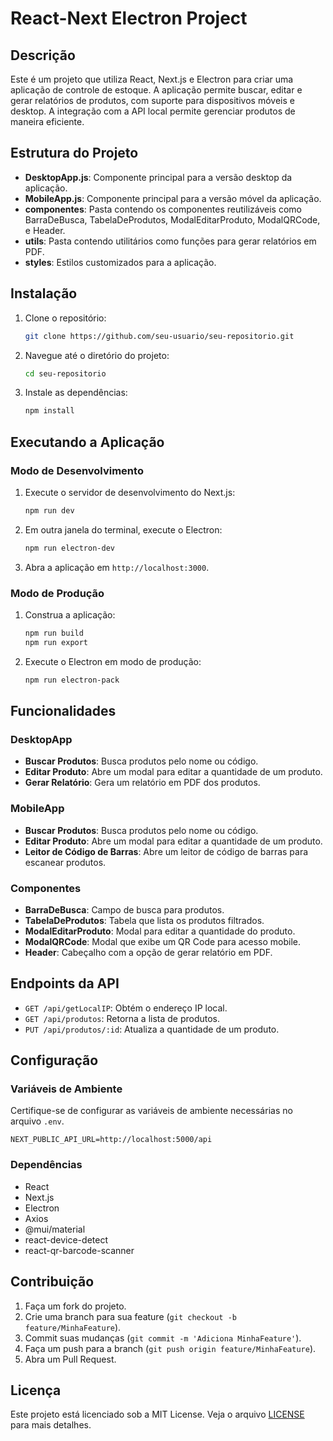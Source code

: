 # React-Next Electron Project

## Descrição

Este é um projeto que utiliza React, Next.js e Electron para criar uma aplicação de controle de estoque. A aplicação permite buscar, editar e gerar relatórios de produtos, com suporte para dispositivos móveis e desktop. A integração com a API local permite gerenciar produtos de maneira eficiente.

## Estrutura do Projeto

- **DesktopApp.js**: Componente principal para a versão desktop da aplicação.
- **MobileApp.js**: Componente principal para a versão móvel da aplicação.
- **componentes**: Pasta contendo os componentes reutilizáveis como BarraDeBusca, TabelaDeProdutos, ModalEditarProduto, ModalQRCode, e Header.
- **utils**: Pasta contendo utilitários como funções para gerar relatórios em PDF.
- **styles**: Estilos customizados para a aplicação.

## Instalação

1. Clone o repositório:
    ```sh
    git clone https://github.com/seu-usuario/seu-repositorio.git
    ```
2. Navegue até o diretório do projeto:
    ```sh
    cd seu-repositorio
    ```
3. Instale as dependências:
    ```sh
    npm install
    ```

## Executando a Aplicação

### Modo de Desenvolvimento

1. Execute o servidor de desenvolvimento do Next.js:
    ```sh
    npm run dev
    ```
2. Em outra janela do terminal, execute o Electron:
    ```sh
    npm run electron-dev
    ```
3. Abra a aplicação em `http://localhost:3000`.

### Modo de Produção

1. Construa a aplicação:
    ```sh
    npm run build
    npm run export
    ```
2. Execute o Electron em modo de produção:
    ```sh
    npm run electron-pack
    ```

## Funcionalidades

### DesktopApp

- **Buscar Produtos**: Busca produtos pelo nome ou código.
- **Editar Produto**: Abre um modal para editar a quantidade de um produto.
- **Gerar Relatório**: Gera um relatório em PDF dos produtos.

### MobileApp

- **Buscar Produtos**: Busca produtos pelo nome ou código.
- **Editar Produto**: Abre um modal para editar a quantidade de um produto.
- **Leitor de Código de Barras**: Abre um leitor de código de barras para escanear produtos.

### Componentes

- **BarraDeBusca**: Campo de busca para produtos.
- **TabelaDeProdutos**: Tabela que lista os produtos filtrados.
- **ModalEditarProduto**: Modal para editar a quantidade do produto.
- **ModalQRCode**: Modal que exibe um QR Code para acesso mobile.
- **Header**: Cabeçalho com a opção de gerar relatório em PDF.

## Endpoints da API

- `GET /api/getLocalIP`: Obtém o endereço IP local.
- `GET /api/produtos`: Retorna a lista de produtos.
- `PUT /api/produtos/:id`: Atualiza a quantidade de um produto.

## Configuração

### Variáveis de Ambiente

Certifique-se de configurar as variáveis de ambiente necessárias no arquivo `.env`.

```plaintext
NEXT_PUBLIC_API_URL=http://localhost:5000/api
```

### Dependências

- React
- Next.js
- Electron
- Axios
- @mui/material
- react-device-detect
- react-qr-barcode-scanner

## Contribuição

1. Faça um fork do projeto.
2. Crie uma branch para sua feature (`git checkout -b feature/MinhaFeature`).
3. Commit suas mudanças (`git commit -m 'Adiciona MinhaFeature'`).
4. Faça um push para a branch (`git push origin feature/MinhaFeature`).
5. Abra um Pull Request.

## Licença

Este projeto está licenciado sob a MIT License. Veja o arquivo [LICENSE](LICENSE) para mais detalhes.